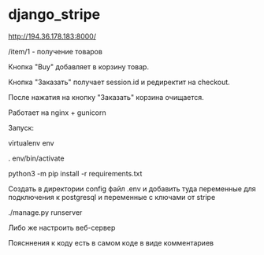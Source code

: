 # django_stripe

http://194.36.178.183:8000/

/item/1 - получение товаров

Кнопка "Buy" добавляет в корзину товар.

Кнопка "Заказать" получает session.id и редиректит на checkout.

После нажатия на кнопку "Заказать" корзина очищается.

Работает на nginx + gunicorn

Запуск:
  
virtualenv env

. env/bin/activate

python3 -m pip install -r requirements.txt

Создать в директории config файл .env и добавить туда переменные для подключения к postgresql
и переменные с ключами от stripe

./manage.py runserver

Либо же настроить веб-сервер

Поясннения к коду есть в самом коде в виде комментариев
